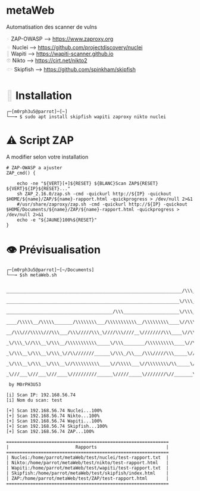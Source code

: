 # metaWeb

Automatisation des scanner de vulns

<span style="color: #dddddd;">⚡</span> ZAP-OWASP --> https://www.zaproxy.org  
<span style="color: #dddddd;">⚛️</span> Nuclei --> https://github.com/projectdiscovery/nuclei  
<span style="color: #dddddd;">🐂</span> Wapiti --> https://wapiti-scanner.github.io  
<span style="color: #dddddd;">👽</span> Nikto --> https://cirt.net/nikto2  
<span style="color: #dddddd;">🐟</span> Skipfish --> https://github.com/spinkham/skipfish

# <span style="color: #dddddd;">🔧</span> Installation

```
┌─[m0rph3u5@parrot]─[~]
└──╼ $ sudo apt install skipfish wapiti zaproxy nikto nuclei
```
# ⚠️ Script ZAP
A modifier selon votre installation

```
# ZAP-OWASP a ajuster 
ZAP_cmd() {

    echo -ne "${VERT}[+]${RESET} ${BLANC}Scan ZAP${RESET} ${VERT}${IP}${RESET}..."
    sh ZAP_2.16.0/zap.sh -cmd -quickurl http://${IP} -quickout $HOME/${name}/ZAP/${name}-rapport.html -quickprogress > /dev/null 2>&1
    #/usr/share/zaproxy/zap.sh -cmd -quickurl http://${IP} -quickout $HOME/Documents/${name}/ZAP/${name}-rapport.html -quickprogress > /dev/null 2>&1
    echo -e "${JAUNE}100%${RESET}"
}
```

# 👁️ Prévisualisation

```
┌─[m0rph3u5@parrot]─[~/Documents]
└──╼ $sh metaWeb.sh


__________________________________________________________________/\\\______________/\\\_________________/\\\________        
 _________________________________________________________________\/\\\_____________\/\\\________________\/\\\________       
  ________________________________________/\\\_____________________\/\\\_____________\/\\\________________\/\\\________      
   ____/\\\\\__/\\\\\_______/\\\\\\\\___/\\\\\\\\\\\__/\\\\\\\\\____\//\\\____/\\\____/\\\______/\\\\\\\\__\/\\\________     
    __/\\\///\\\\\///\\\___/\\\/////\\\_\////\\\////__\////////\\\____\//\\\__/\\\\\__/\\\_____/\\\/////\\\_\/\\\\\\\\\__    
     _\/\\\_\//\\\__\/\\\__/\\\\\\\\\\\_____\/\\\________/\\\\\\\\\\____\//\\\/\\\/\\\/\\\_____/\\\\\\\\\\\__\/\\\////\\\_   
      _\/\\\__\/\\\__\/\\\_\//\\///////______\/\\\_/\\___/\\\/////\\\_____\//\\\\\\//\\\\\_____\//\\///////___\/\\\__\/\\\_  
       _\/\\\__\/\\\__\/\\\__\//\\\\\\\\\\____\//\\\\\___\//\\\\\\\\/\\_____\//\\\__\//\\\_______\//\\\\\\\\\\_\/\\\\\\\\\__ 
        _\///___\///___\///____\//////////______\/////_____\////////\//_______\///____\///_________\//////////__\/////////___
                      
 by M0rPH3U53
      
[i] Scan IP: 192.168.56.74
[i] Nom du scan: test

[+] Scan 192.168.56.74 Nuclei...100%
[+] Scan 192.168.56.74 Nikto...100%
[+] Scan 192.168.56.74 Wapiti...100%
[+] Scan 192.168.56.74 Skipfish...100%
[+] Scan 192.168.56.74 ZAP...100%
                                                             
=============================================================
|                         Rapports                          |
=============================================================
| Nuclei:/home/parrot/metaWeb/test/nuclei/test-rapport.txt  |
| Nikto:/home/parrot/metaWeb/test/nikto/test-rapport.html   |
| Wapiti:/home/parrot/metaWeb/test/wapiti/test-rapport.txt  |
| Skipfish:/home/parrot/metaWeb/test/skipfish/index.html    |
| ZAP:/home/parrot/metaWeb/test/ZAP/test-rapport.html       |
=============================================================
```
